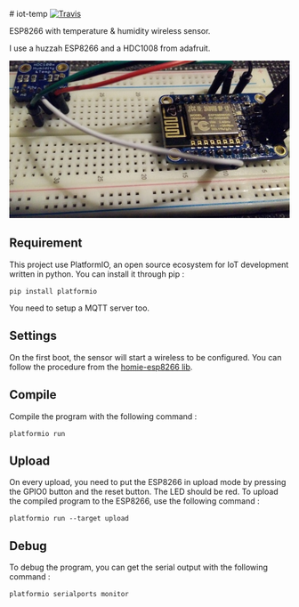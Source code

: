 # iot-temp [![Travis][travis-img]][travis-url]

ESP8266 with temperature & humidity wireless sensor.

I use a huzzah ESP8266 and a HDC1008 from adafruit.

![prototyping board](photo.jpg)

## Requirement

This project use PlatformIO, an open source ecosystem for IoT development
written in python. You can install it through pip :
```
pip install platformio
```

You need to setup a MQTT server too.

## Settings

On the first boot, the sensor will start a wireless to be configured.
You can follow the procedure from the [homie-esp8266 lib][homie-esp8266-doc-url].

## Compile

Compile the program with the following command :
```
platformio run
```

## Upload

On every upload, you need to put the ESP8266 in upload mode by pressing the
GPIO0 button and the reset button. The LED should be red.
To upload the compiled program to the ESP8266, use the following command :
```
platformio run --target upload
```

## Debug

To debug the program, you can get the serial output with the following
command :
```
platformio serialports monitor
```

[travis-img]: https://travis-ci.org/Damoun/iot-temp.svg
[travis-url]: https://travis-ci.org/Damoun/iot-temp/
[homie-esp8266-doc-url]: https://github.com/marvinroger/homie-esp8266/wiki/6.-Configuration-API
